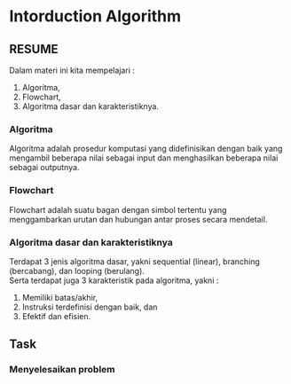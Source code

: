 # Intorduction Algorithm
## RESUME
Dalam materi ini kita mempelajari :
 1. Algoritma,
 2. Flowchart,
 3. Algoritma dasar dan karakteristiknya.

 ### Algoritma
Algoritma adalah prosedur komputasi yang didefinisikan dengan baik yang mengambil beberapa nilai sebagai input dan menghasilkan beberapa nilai sebagai outputnya.


### Flowchart
Flowchart adalah suatu bagan dengan simbol tertentu yang menggambarkan urutan dan hubungan antar proses secara mendetail.



### Algoritma dasar dan karakteristiknya
Terdapat 3 jenis algoritma dasar, yakni sequential (linear), branching (bercabang), dan looping (berulang).<br>
Serta terdapat juga 3 karakteristik pada algoritma, yakni : <br>
1. Memiliki batas/akhir,
2. Instruksi terdefinisi dengan baik, dan
3. Efektif dan efisien.


## Task
### Menyelesaikan problem